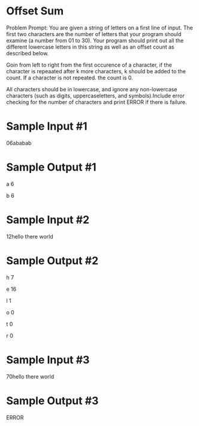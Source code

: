 # Offset Sum
Problem Prompt:   You are given a string of letters on a first line of input.
The first two characters are the number of letters that your program should examine (a number from 01 to 30). 
Your program should print out all the different lowercase letters in this string as well as an offset count as described below.

Goin from left to right from the first occurence of a character, if the character is repeaated after k more characters, k should be added to the count. If a character is not repeated. the count is 0.

All characters should be in lowercase, and ignore any non-lowercase characters (such as digits, uppercaseletters, and symbols).Include error checking for the number of characters and print ERROR if there is failure.

# Sample Input #1
06ababab

# Sample Output #1
a 6

b 6

# Sample Input #2
12hello there world

# Sample Output #2
h 7

e 16

l 1

o 0

t 0

r 0

# Sample Input #3
70hello there world

# Sample Output #3
ERROR
